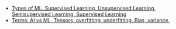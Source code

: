 - [Types of ML. Supervised Learning, Unsupervised Learning, Semisupervised Learning, Supervised Learning](Types)
- [Terms: AI vs ML, Tensors, overfitting, underfitting, Bias, variance, ](Terms)
